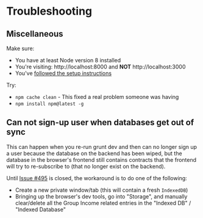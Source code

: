 # Troubleshooting

## Miscellaneous

Make sure:

- You have at least Node version 8 installed
- You're visiting: http://localhost:8000 and **NOT** http://localhost:3000
- You've [followed the setup instructions](Getting-Started-frontend.md#how-do-i-get-set-up--just-run-the-site)

Try:

- `npm cache clean` - This fixed a real problem someone was having
- `npm install npm@latest -g`

## Can not sign-up user when databases get out of sync 

This can happen when you re-run grunt dev and then can no longer sign up a user because the database on the backend has been wiped, but the database in the browser's frontend still contains contracts that the frontend will try to re-subscribe to (that no longer exist on the backend).

Until [Issue #495](https://github.com/okTurtles/group-income-simple/issues/495) is closed, the workaround is to do one of the following:

- Create a new private window/tab (this will contain a fresh `IndexedDB`)
- Bringing up the browser's dev tools, go into "Storage", and manually clear/delete all the Group Income related entries in the "Indexed DB" / "Indexed Database"  

